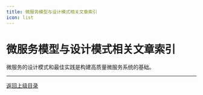 ```yaml
---
title: 微服务模型与设计模式相关文章索引
icon: list
---
```


# 微服务模型与设计模式相关文章索引

微服务的设计模式和最佳实践是构建高质量微服务系统的基础。

---

[返回上级目录](../../)